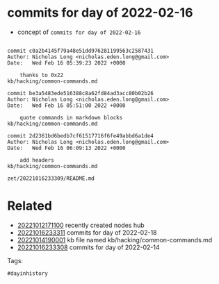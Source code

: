 # commits for day of 2022-02-16

- concept of `commits for day of 2022-02-16`

```

commit c0a2b4145f79a48e51dd976281199563c2587431
Author: Nicholas Long <nicholas.eden.long@gmail.com>
Date:   Wed Feb 16 05:39:23 2022 +0000

    thanks to 0x22
kb/hacking/common-commands.md

commit be3a5483ede516388c8a62fd84ad3acc80b02b26
Author: Nicholas Long <nicholas.eden.long@gmail.com>
Date:   Wed Feb 16 05:51:00 2022 +0000

    quote commands in markdown blocks
kb/hacking/common-commands.md

commit 2d2361bd6bedb7cf61517716f6fe49abbd6a1de4
Author: Nicholas Long <nicholas.eden.long@gmail.com>
Date:   Wed Feb 16 06:09:13 2022 +0000

    add headers
kb/hacking/common-commands.md
```

` zet/20221016233309/README.md `

# Related

- [20221012171100](/zet/20221012171100/README.md) recently created nodes hub
- [20221016233311](/zet/20221016233311/README.md) commits for day of 2022-02-18
- [20221014190001](/zet/20221014190001/README.md) kb file named kb/hacking/common-commands.md
- [20221016233308](/zet/20221016233308/README.md) commits for day of 2022-02-14

Tags:

    #dayinhistory
